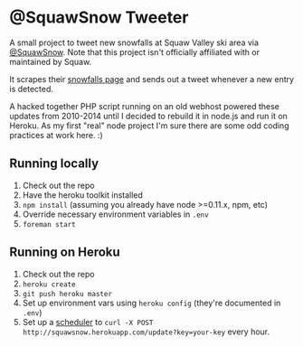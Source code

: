 # @SquawSnow Tweeter

A small project to tweet new snowfalls at Squaw Valley ski area via [@SquawSnow](https://twitter.com/squawsnow). Note that this project isn't officially affiliated with or maintained by Squaw.

It scrapes their [snowfalls page](http://squawalpine.com/skiing-riding/weather-conditions-webcams/squaw-valley-snowfall-tracker) and sends out a tweet whenever a new entry is detected.

A hacked together PHP script running on an old webhost powered these updates from 2010-2014 until I decided to rebuild it in node.js and run it on Heroku. As my first "real" node project I'm sure there are some odd coding practices at work here. :)

## Running locally

1. Check out the repo
2. Have the heroku toolkit installed
3. `npm install` (assuming you already have node >=0.11.x, npm, etc)
4. Override necessary environment variables in `.env`
5. `foreman start`

## Running on Heroku
1. Check out the repo
2. `heroku create`
3. `git push heroku master`
4. Set up environment vars using `heroku config` (they're documented in `.env`)
5. Set up a [scheduler](https://devcenter.heroku.com/articles/scheduler) to `curl -X POST http://squawsnow.herokuapp.com/update?key=your-key` every hour.

